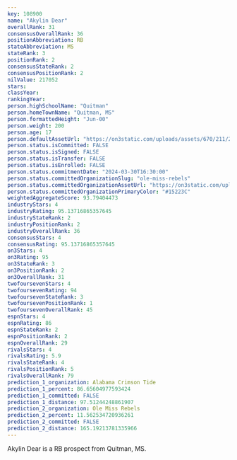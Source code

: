 ```yaml
---
key: 108900
name: "Akylin Dear"
overallRank: 31
consensusOverallRank: 36
positionAbbreviation: RB
stateAbbreviation: MS
stateRank: 3
positionRank: 2
consensusStateRank: 2
consensusPositionRank: 2
nilValue: 217052
stars: 
classYear: 
rankingYear: 
person.highSchoolName: "Quitman"
person.homeTownName: "Quitman, MS"
person.formattedHeight: "Jun-00"
person.weight: 200
person.age: 17
person.defaultAssetUrl: "https://on3static.com/uploads/assets/670/211/211670.jpg"
person.status.isCommitted: FALSE
person.status.isSigned: FALSE
person.status.isTransfer: FALSE
person.status.isEnrolled: FALSE
person.status.commitmentDate: "2024-03-30T16:30:00"
person.status.committedOrganizationSlug: "ole-miss-rebels"
person.status.committedOrganizationAssetUrl: "https://on3static.com/uploads/assets/130/150/150130.svg"
person.status.committedOrganizationPrimaryColor: "#15223C"
weightedAggregateScore: 93.79404473
industryStars: 4
industryRating: 95.13716865357645
industryStateRank: 2
industryPositionRank: 2
industryOverallRank: 36
consensusStars: 4
consensusRating: 95.13716865357645
on3Stars: 4
on3Rating: 95
on3StateRank: 3
on3PositionRank: 2
on3OverallRank: 31
twofoursevenStars: 4
twofoursevenRating: 94
twofoursevenStateRank: 3
twofoursevenPositionRank: 1
twofoursevenOverallRank: 45
espnStars: 4
espnRating: 86
espnStateRank: 2
espnPositionRank: 2
espnOverallRank: 29
rivalsStars: 4
rivalsRating: 5.9
rivalsStateRank: 4
rivalsPositionRank: 5
rivalsOverallRank: 79
prediction_1_organization: Alabama Crimson Tide
prediction_1_percent: 86.65604977593424
prediction_1_committed: FALSE
prediction_1_distance: 97.51244248861907
prediction_2_organization: Ole Miss Rebels
prediction_2_percent: 11.562534720936261
prediction_2_committed: FALSE
prediction_2_distance: 165.19213781335966
---
```

Akylin Dear is a RB prospect from Quitman, MS.